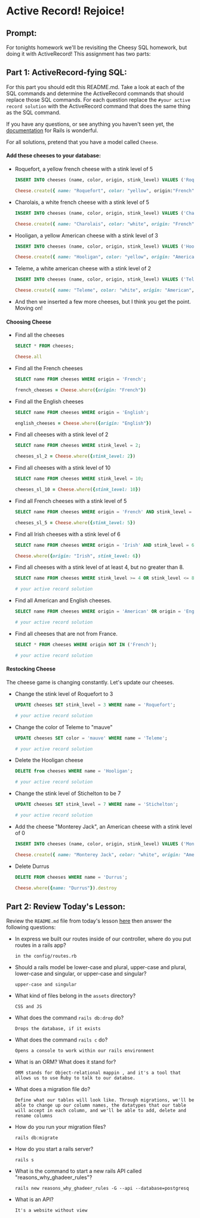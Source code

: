 # Active Record!  Rejoice!

## Prompt:
For tonights homework we'll be revisiting the Cheesy SQL homework, but doing it with ActiveRecord!  This assignment has two parts:

## Part 1: ActiveRecord-fying SQL:

For this part you should edit this README.md. Take a look at each of the SQL commands and determine the ActiveRecord commands that should replace those SQL commands.  For each question replace the `#your active record solution` with the ActiveRecord command that does the same thing as the SQL command.

If you have any questions, or see anything you haven't seen yet, the [documentation](https://guides.rubyonrails.org/active_record_basics.html) for Rails is wonderful.

For all solutions, pretend that you have a model called `Cheese`.

#### Add these cheeses to your database:

- Roquefort, a yellow french cheese with a stink level of 5
  ```sql
  INSERT INTO cheeses (name, color, origin, stink_level) VALUES ('Roquefort', 'yellow', 'French', 5);
  ```

  ```ruby
  Cheese.create({ name: "Roquefort", color: "yellow", origin:"French", stink_level: 5})
  ```
 
- Charolais, a white french cheese with a stink level of 5
  ```sql
  INSERT INTO cheeses (name, color, origin, stink_level) VALUES ('Charolais', 'white', 'French', 5);
  ```

  ```ruby
  Cheese.create({ name: "Charolais", color: "white", origin: "French", stink_level: 5})
  ```

- Hooligan, a yellow American cheese with a stink level of 3
  ```sql
  INSERT INTO cheeses (name, color, origin, stink_level) VALUES ('Hooligan', 'yellow', 'American', 3);
  ```

  ```ruby
  Cheese.create({ name: "Hooligan", color: "yellow", origin: "American", stink_level: 3})
  ```
  
- Teleme, a white american cheese with a stink level of 2
  ```sql
  INSERT INTO cheeses (name, color, origin, stink_level) VALUES ('Teleme', 'white', 'American', 2);
  ```

  ```ruby
  Cheese.create({ name: "Teleme", color: "white", origin: "American", stink_level: 2})
  ```
- And then we inserted a few more cheeses, but I think you get the point.  Moving on!

#### Choosing Cheese


- Find all the cheeses
  
  ```sql
  SELECT * FROM cheeses;
  ```

  ```ruby
  Cheese.all
  ```

- Find all the French cheeses
    
  ```sql
  SELECT name FROM cheeses WHERE origin = 'French';
  ```

  ```ruby
  french_cheeses = Cheese.where({origin: "French"})
  ```
- Find all the English cheeses
    
  ```sql
  SELECT name FROM cheeses WHERE origin = 'English';
  ```

  ```ruby
  english_cheeses = Cheese.where({origin: "English"})
  ```
- Find all cheeses with a stink level of 2
    
  ```sql
  SELECT name FROM cheeses WHERE stink_level = 2;
  ```

  ```ruby
  cheeses_sl_2 = Cheese.where({stink_level: 2})
  ```
- Find all cheeses with a stink level of 10
    
  ```sql
  SELECT name FROM cheeses WHERE stink_level = 10;
  ```

  ```ruby
  cheeses_sl_10 = Cheese.where({stink_level: 10})
  ```
- Find all French cheeses with a stink level of 5
    
  ```sql
  SELECT name FROM cheeses WHERE origin = 'French' AND stink_level = 5;
  ```

  ```ruby
  cheeses_sl_5 = Cheese.where({stink_level: 5})
  ```
- Find all Irish cheeses with a stink level of 6
    
  ```sql
  SELECT name FROM cheeses WHERE origin = 'Irish' AND stink_level = 6;
  ```

  ```ruby
  Cheese.where({origin: "Irish", stink_level: 6})
  ```
- Find all cheeses with a stink level of at least 4, but no greater than 8.
    
  ```sql
  SELECT name FROM cheeses WHERE stink_level >= 4 OR stink_level <= 8;
  ```

  ```ruby
  # your active record solution
  ```
- Find all American and English cheeses.
    
  ```sql
  SELECT name FROM cheeses WHERE origin = 'American' OR origin = 'English';
  ```

  ```ruby
  # your active record solution
  ```
- Find all cheeses that are not from France.
    
  ```sql
  SELECT * FROM cheeses WHERE origin NOT IN ('French');
  ```

  ```ruby
  # your active record solution
  ```


#### Restocking Cheese

The cheese game is changing constantly. Let's update our cheeses.

- Change the stink level of Roquefort to 3
    
  ```sql
  UPDATE cheeses SET stink_level = 3 WHERE name = 'Roquefort';
  ```

  ```ruby
  # your active record solution
  ```
- Change the color of Teleme to "mauve"
    
  ```sql
  UPDATE cheeses SET color = 'mauve' WHERE name = 'Teleme';
  ```

  ```ruby
  # your active record solution
  ```
- Delete the Hooligan cheese
    
  ```sql
  DELETE from cheeses WHERE name = 'Hooligan';
  ```

  ```ruby
  # your active record solution
  ```
- Change the stink level of Stichelton to be 7
    
  ```sql
  UPDATE cheeses SET stink_level = 7 WHERE name = 'Stichelton';
  ```

  ```ruby
  # your active record solution
  ```
- Add the cheese "Monterey Jack", an American cheese with a stink level of 0
    
  ```sql
  INSERT INTO cheeses (name, color, origin, stink_level) VALUES ('Monterey Jack', 'white', 'American', 0);
  ```

  ```ruby
  Cheese.create({ name: "Monterey Jack", color: "white", origin: "American", stink_level: 0})
  ```
- Delete Durrus
    
  ```sql
  DELETE FROM cheeses WHERE name = 'Durrus';
  ```

  ```ruby
  Cheese.where({name: "Durrus"}).destroy
  ```

## Part 2: Review Today's Lesson:
Review the `README.md` file from today's lesson [here](https://github.com/WDI-HoneyBadger/w10d03-intro-to-rails) then answer the following questions:

- In express we built our routes inside of our controller, where do you put routes in a rails app?
  ```
  in the config/routes.rb
  ```
- Should a rails model be lower-case and plural, upper-case and plural, lower-case and singular, or upper-case and singular?
  ```
  upper-case and singular
  ```
- What kind of files belong in the `assets` directory?
  ```
  CSS and JS
  ```
- What does the command `rails db:drop` do?
  ```
  Drops the database, if it exists
  ```
- What does the command `rails c` do?
  ```
  Opens a console to work within our rails environment
  ```
- What is an ORM?  What does it stand for?
  ```
  ORM stands for Object-relational mappin , and it's a tool that allows us to use Ruby to talk to our databse.
  ```
- What does a migration file do?
  ```
  Define what our tables will look like. Through migrations, we'll be able to change up our column names, the datatypes that our table will accept in each column, and we'll be able to add, delete and rename columns
  ```
- How do you run your migration files?
  ```
  rails db:migrate
  ```
- How do you start a rails server?
  ```
  rails s
  ```
- What is the command to start a new rails API called "reasons_why_ghadeer_rules"?
  ```
  rails new reasons_why_ghadeer_rules -G --api --database=postgresq
  ```
- What is an API?
  ```
  It's a website without view 
  ```
